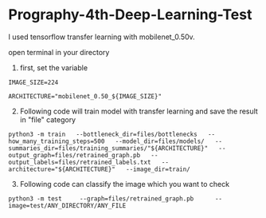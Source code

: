 # Prography-4th-Deep-Learning-Test

I used tensorflow transfer learning with mobilenet_0.50v.

open terminal in your directory
1. first, set the variable
<pre><code>IMAGE_SIZE=224</code></pre>
<pre><code>ARCHITECTURE="mobilenet_0.50_${IMAGE_SIZE}"</code></pre>
2. Following code will train model with transfer learning and save the result in "file" category
<pre><code>python3 -m train   --bottleneck_dir=files/bottlenecks   --how_many_training_steps=500   --model_dir=files/models/   --summaries_dir=files/training_summaries/"${ARCHITECTURE}"   --output_graph=files/retrained_graph.pb   --output_labels=files/retrained_labels.txt   --architecture="${ARCHITECTURE}"   --image_dir=train/</code></pre>
3. Following code can classify the image which you want to check
<pre><code>python3 -m test     --graph=files/retrained_graph.pb      --image=test/ANY_DIRECTORY/ANY_FILE</code></pre>
